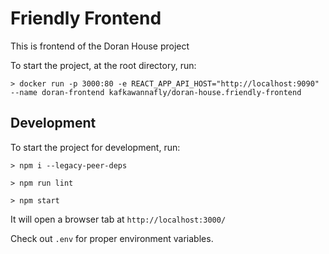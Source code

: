 # Friendly Frontend

This is frontend of the Doran House project

To start the project, at the root directory, run:

```shell
> docker run -p 3000:80 -e REACT_APP_API_HOST="http://localhost:9090" --name doran-frontend kafkawannafly/doran-house.friendly-frontend
```



## Development

To start the project for development, run:

```shell
> npm i --legacy-peer-deps

> npm run lint

> npm start
```

It will open a browser tab at `http://localhost:3000/`

Check out `.env` for proper environment variables.
